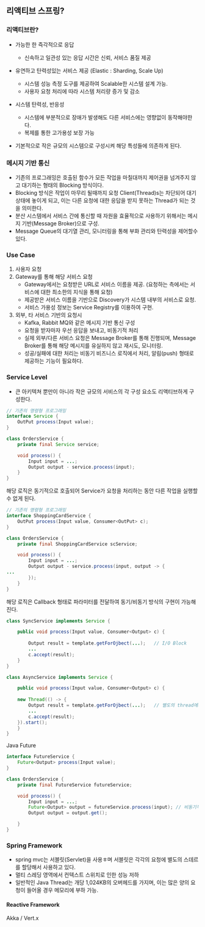 ## 리액티브 스프링?

### 리액티브란?

- 가능한 한 즉각적으로 응답
    - 신속하고 일관성 있는 응답 시간은 신뢰, 서비스 품질 제공
- 유연하고 탄력성있는 서비스 제공 (Elastic : Sharding, Scale Up)
    - 시스템 성능 측정 도구를 제공하여 Scalable한 시스템 설계 가능.
    - 사용자 요청 처리에 따라 시스템 처리량 증가 및 감소
- 시스템 탄력성, 반응성
    - 시스템에 부분적으로 장애가 발생해도 다른 서비스에는 영향없이 동작해야한다.
    - 복제를 통한 고가용성 보장 가능

- 기본적으로 작은 규모의 시스템으로 구성시켜 해당 특성들에 의존하게 된다.

### 메시지 기반 통신

- 기존의 프로그래밍은 호출된 함수가 모든 작업을 마칠대까지 제어권을 넘겨주지 않고 대기하는 형태의 Blocking 방식이다.
- Blocking 방식은 작업이 마무리 될때까지 요청 Client(Thread)s는 차단되어 대기 상태에 놓이게 되고, 이는 다른 요청에 대한 응답을 받지 못하는 Thread가 되는 것을 의미한다.
- 분산 시스템에서 서비스 간에 통신할 때 자원을 효율적으로 사용하기 위해서는 메시지 기반(Message Broker)으로 구성.
- Message Queue의 대기열 관리, 모니터링을 통해 부화 관리와 탄력성을 제어할수 있다.

### Use Case
1. 사용자 요청
2. Gateway를 통해 해당 서비스 요청
    - Gateway에서는 요청받은 URL로 서비스 이름을 제공. (요청하는 측에서는 서비스에 대한 최소한의 지식을 통해 요청)
    - 제공받은 서비스 이름을 기반으로 Discovery가 시스템 내부의 서비스로 요청.
    - 서비스 가용성 정보는 Service Registry를 이용하여 구현.
3. 외부, 타 서비스 기반의 요청시
    - Kafka, Rabbit MQ와 같은 메시지 기반 통신 구성
    - 요청을 받자마자 우선 응답을 보내고, 비동기적 처리
    - 실제 외부/다른 서비스 요청은 Message Broker를 통해 진행되며, Message Broker를 통해 해당 메시지를 유실하지 않고 재시도, 모니터링.
    - 성공/실패에 대한 처리는 비동기 비즈니스 로직에서 처리, 알림(push) 형태로 제공하는 기능이 필요하다.
    
### Service Level
- 큰 아키텍쳐 뿐만이 아니라 작은 규모의 서비스의 각 구성 요소도 리액티브하게 구성한다.

```java 
// 기존의 명령형 프로그래밍
interface Service {
    OutPut process(Input value);
}

class OrdersService {
    private final Service service;

    void process() {
        Input input = ...;
        Output output - service.process(input);
    }
}
```
해당 로직은 동기적으로 호출되어 Service가 요청을 처리하는 동안 다른 작업을 실행할수 없게 된다.

```java 
// 기존의 명령형 프로그래밍
interface ShoppingCardService {
    OutPut process(Input value, Consumer<OutPut> c);
}

class OrdersService {
    private final ShoppingCardService scService;

    void process() {
        Input input = ...;
        Output output - service.process(input, output -> {
...
        });
    }
}
```

해당 로직은 Callback 형태로 파라미터를 전달하여 동기/비동기 방식의 구현이 가능해진다.

```java
class SyncService implements Service {

    public void process(Input value, Consumer<Output> c) {
    
        Output result = template.getForOjbect(...);   // I/O Block
        ...
        c.accept(result);
    }
}

class AsyncService implements Service {

    public void process(Input value, Consumer<Output> c) {
    
    new Thread(() -> {
        Output result = template.getForOjbect(...);   // 별도의 thread에서 blocking되어 요청한 thread는 다른 작업을 수행할수 있다.
        ...
        c.accept(result);
    }).start();
    }
}
```

Java Future
```java
interface FutureService {
    Future<Output> process(Input value);
}

class OrdersService {
    private final FutureService futureService;

    void process() {
        Input input = ...;
        Future<Output> output = futureService.process(input); // 비동기적 처리 수행.
        Output output = output.get();

    }
}
```

### Spring Framework

- spring mvc는 서블릿(Servlet)을 사용ㅎ며 서블릿은 각각의 요청에 별도의 스데르를 할당해서 사용하고 있다.
- 멀티 스레딩 영역에서 컨텍스트 스위치로 인한 성능 저하
- 일반적인 Java Thread는 개당 1,024KB의 오버헤드를 가지며, 이는 많은 양의 요청이 들어올 경우 메모리에 부하 가능.

#### Reactive Framework
Akka / Vert.x
